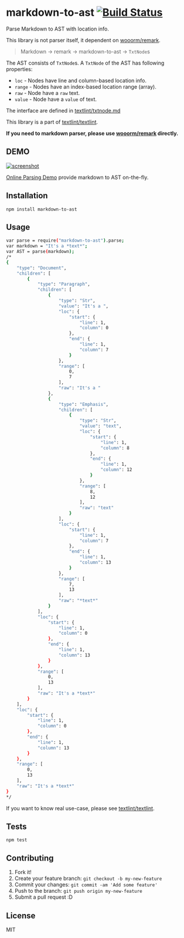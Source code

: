 # markdown-to-ast [![Build Status](https://travis-ci.org/textlint/markdown-to-ast.svg)](https://travis-ci.org/textlint/markdown-to-ast)

Parse Markdown to AST with location info.

This library is not parser itself, it dependent on [wooorm/remark](https://github.com/wooorm/remark).

> Markdown -> remark -> markdown-to-ast -> `TxtNode`s

The AST consists of `TxtNode`s.
A `TxtNode` of the AST has following properties:

- `loc` - Nodes have line and column-based location info.
- `range` - Nodes have an index-based location range (array).
- `raw` - Node have a `raw` text.
- `value` - Node have a `value` of text.

The interface are defined in [textlint/txtnode.md](https://github.com/textlint/textlint/blob/master/docs/txtnode.md "textlint/txtnode.md at master · textlint/textlint")

This library is a part of [textlint/textlint](https://github.com/textlint/textlint "textlint/textlint").

**If you need to markdown parser, please use [wooorm/remark](https://github.com/wooorm/remark) directly.**

## DEMO

[![screenshot](http://monosnap.com/image/0fqi1UF7yOv89nxJPaDWtvyqERaM49.png)](http://textlint.github.io/markdown-to-ast/example/)

[Online Parsing Demo](http://textlint.github.io/markdown-to-ast/example/) provide markdown to AST on-the-fly.

## Installation

```
npm install markdown-to-ast
```

## Usage

```sh
var parse = require("markdown-to-ast").parse;
var markdown = "It's a *text*";
var AST = parse(markdown);
/*
{
    "type": "Document",
    "children": [
        {
            "type": "Paragraph",
            "children": [
                {
                    "type": "Str",
                    "value": "It's a ",
                    "loc": {
                        "start": {
                            "line": 1,
                            "column": 0
                        },
                        "end": {
                            "line": 1,
                            "column": 7
                        }
                    },
                    "range": [
                        0,
                        7
                    ],
                    "raw": "It's a "
                },
                {
                    "type": "Emphasis",
                    "children": [
                        {
                            "type": "Str",
                            "value": "text",
                            "loc": {
                                "start": {
                                    "line": 1,
                                    "column": 8
                                },
                                "end": {
                                    "line": 1,
                                    "column": 12
                                }
                            },
                            "range": [
                                8,
                                12
                            ],
                            "raw": "text"
                        }
                    ],
                    "loc": {
                        "start": {
                            "line": 1,
                            "column": 7
                        },
                        "end": {
                            "line": 1,
                            "column": 13
                        }
                    },
                    "range": [
                        7,
                        13
                    ],
                    "raw": "*text*"
                }
            ],
            "loc": {
                "start": {
                    "line": 1,
                    "column": 0
                },
                "end": {
                    "line": 1,
                    "column": 13
                }
            },
            "range": [
                0,
                13
            ],
            "raw": "It's a *text*"
        }
    ],
    "loc": {
        "start": {
            "line": 1,
            "column": 0
        },
        "end": {
            "line": 1,
            "column": 13
        }
    },
    "range": [
        0,
        13
    ],
    "raw": "It's a *text*"
}
*/
```

If you want to know real use-case, please see [textlint/textlint](https://github.com/textlint/textlint "textlint/textlint").

## Tests

```
npm test
```

## Contributing

1. Fork it!
2. Create your feature branch: `git checkout -b my-new-feature`
3. Commit your changes: `git commit -am 'Add some feature'`
4. Push to the branch: `git push origin my-new-feature`
5. Submit a pull request :D

## License

MIT
